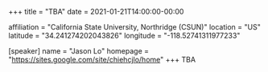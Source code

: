 +++
title = "TBA"
date = 2021-01-21T14:00:00-00:00

affiliation = "California State University, Northridge (CSUN)"
location = "US"
latitude = "34.241274202043826"
longitude = "-118.52741311977233"

[speaker]
  name = "Jason Lo"
  homepage = "https://sites.google.com/site/chiehcjlo/home"
+++
TBA
